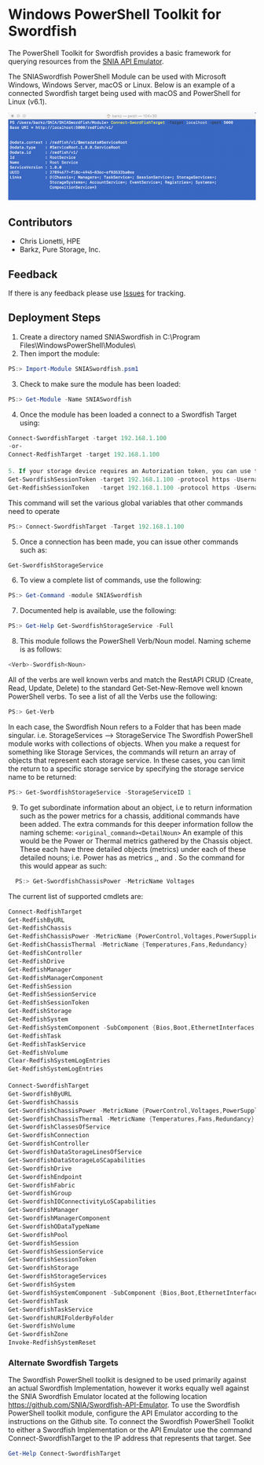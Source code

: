 # Windows PowerShell Toolkit for Swordfish
The PowerShell Toolkit for Swordfish provides a basic framework for querying resources from the [SNIA API Emulator](https://github.com/SNIA/Swordfish-API-Emulator). 

The SNIASwordfish PowerShell Module can be used with Microsoft Windows, Windows Server, macOS or Linux. Below is an example of a connected Swordfish target being used with macOS and PowerShell for Linux (v6.1). 

![SNIASwordfish Example with PowerShell for Linux](https://github.com/SNIA/Swordfish-Powershell-Toolkit/blob/master/SNIASwordfish_pwsh.png)

## Contributors
* Chris Lionetti, HPE
* Barkz, Pure Storage, Inc.

## Feedback
If there is any feedback please use [Issues](https://github.com/SNIA/Swordfish-Powershell-Toolkit/issues) for tracking.

## Deployment Steps
1. Create a directory named SNIASwordfish in C:\Program Files\WindowsPowerShell\Modules\ 
2. Then import the module:
```powershell
PS:> Import-Module SNIASwordfish.psm1
```
3. Check to make sure the module has been loaded:
```powershell
PS:> Get-Module -Name SNIASwordfish
```
4. Once the module has been loaded a connect to a Swordfish Target using:
```powershell
Connect-SwordfishTarget -target 192.168.1.100
-or-
Connect-RedfishTarget -target 192.168.1.100

5. If your storage device requires an Autorization token, you can use the following command to obtain or populate this token. Once this token has been gathered, all further commands will attempt to use the token by default in the rest method header. 
Get-SwordfishSessionToken -target 192.168.1.100 -protocol https -Username chris -password P@ssw0rd!
Get-RedfishSessionToken   -target 192.168.1.100 -protocol https -Username chris -password P@ssw0rd!
```
This command will set the various global variables that other commands need to operate
```powershell
PS:> Connect-SwordfishTarget -Target 192.168.1.100
```
5. Once a connection has been made, you can issue other commands such as:
```powershell
Get-SwordfishStorageService
```
6. To view a complete list of commands, use the following:
```powershell
PS:> Get-Command -module SNIASwordfish
```
7. Documented help is available, use the following:
```powershell
PS:> Get-Help Get-SwordfishStorageService -Full
```
8. This module follows the PowerShell Verb/Noun model. Naming scheme is as follows:
```powershell
<Verb>-Swordfish<Noun>
```
All of the verbs are well known verbs and match the RestAPI CRUD (Create, Read, Update, Delete) to the standard Get-Set-New-Remove well known PowerShell verbs. To see a list of all the Verbs use the following:
```powershell
PS:> Get-Verb
```
In each case, the Swordfish Noun refers to a Folder that has been made singular. i.e. StorageServices --> StorageService
The Swordfish PowerShell module works with collections of objects. When you make a request for something like Storage Services, the commands will return an array of objects that represent each storage service. In these cases, you can limit the return to a specific storage service by specifying the storage service name to be returned:
```powershell
PS:> Get-SwordfishStorageService -StorageServiceID 1
```
9. To get subordinate information about an object, i.e to return information such as the power metrics for a chassis, additional commands have been added. The extra commands for this deeper information follow the naming scheme:
```<original_command><DetailNoun>```
An example of this would be the Power or Thermal metrics gathered by the Chassis object. These each have three detailed objects (metrics) under each of these detailed nouns; i.e. Power has as metrics <PowerControl>,<PowerSupplies>, and <Voltages>. So the command for this would appear as such:
```powershell
  PS:> Get-SwordfishChassisPower -MetricName Voltages
``` 
The current list of supported cmdlets are:
```powershell
Connect-RedfishTarget                              
Get-RedfishByURL                                   
Get-RedfishChassis                                 
Get-RedfishChassisPower -MetricName {PowerControl,Voltages,PowerSupplies}                          
Get-RedfishChassisThermal -MetricName {Temperatures,Fans,Redundancy}                        
Get-RedfishController                              
Get-RedfishDrive                                   
Get-RedfishManager                                 
Get-RedfishManagerComponent                        
Get-RedfishSession                                 
Get-RedfishSessionService                          
Get-RedfishSessionToken                            
Get-RedfishStorage                                 
Get-RedfishSystem                                  
Get-RedfishSystemComponent -SubComponent {Bios,Boot,EthernetInterfaces,LogServices,Memory,MemoryDomains,NetworkInterfaces,Processors,SecureBoot,Storage,TrustedModules)                        
Get-RedfishTask                                    
Get-RedfishTaskService                             
Get-RedfishVolume                                  
Clear-RedfishSystemLogEntries                      
Get-RedfishSystemLogEntries                        

Connect-SwordfishTarget                            
Get-SwordfishByURL                                 
Get-SwordfishChassis                               
Get-SwordfishChassisPower -MetricName {PowerControl,Voltages,PowerSupplies}                          
Get-SwordfishChassisThermal -MetricName {Temperatures,Fans,Redundancy}                         
Get-SwordfishClassesOfService                      
Get-SwordfishConnection                            
Get-SwordfishController                            
Get-SwordfishDataStorageLinesOfService             
Get-SwordfishDataStorageLoSCapabilities            
Get-SwordfishDrive                                 
Get-SwordfishEndpoint                              
Get-SwordfishFabric                                
Get-SwordfishGroup                                 
Get-SwordfishIOConnectivityLoSCapabilities         
Get-SwordfishManager                               
Get-SwordfishManagerComponent                      
Get-SwordfishODataTypeName                         
Get-SwordfishPool                                  
Get-SwordfishSession                               
Get-SwordfishSessionService                        
Get-SwordfishSessionToken                          
Get-SwordfishStorage                               
Get-SwordfishStorageServices                       
Get-SwordfishSystem                                
Get-SwordfishSystemComponent -SubComponent {Bios,Boot,EthernetInterfaces,LogServices,Memory,MemoryDomains,NetworkInterfaces,Processors,SecureBoot,Storage,TrustedModules)                                
Get-SwordfishTask                                  
Get-SwordfishTaskService                           
Get-SwordfishURIFolderByFolder                     
Get-SwordfishVolume                                
Get-SwordfishZone                                  
Invoke-RedfishSystemReset                          
```
### Alternate Swordfish Targets

The Swordfish PowerShell toolkit is designed to be used primarily against an actual Swordfish Implementation, however it works equally well against the SNIA Swordfish Emulator located at the following location https://github.com/SNIA/Swordfish-API-Emulator. To use the Swordfish PowerShell toolkit module, configure the API Emulator according to the instructions on the Github site.
To connect the Swordfish PowerShell Toolkit to either a Swordfish Implementation or the API Emulator use the command Connect-SwordfishTarget to the IP address that represents that target. See 
```powershell 
Get-Help Connect-SwordfishTarget
```
